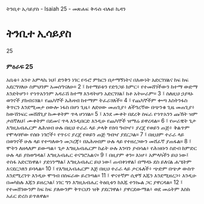 ﻿
 ትንቢተ ኢሳይያስ - Isaiah 25 - መጽሐፍ ቅዱስ ብሉይ ኪዳን
# ትንቢተ ኢሳይያስ
25
### ምዕራፍ 25
አቤቱ፥ አንተ አምላኬ ነህ፤ ድንቅን ነገር የዱሮ ምክርን በታማኝነትና በእውነት አድርገሃልና ከፍ ከፍ አደርግሃለሁ ስምህንም አመሰግናለሁ።
2 ፤ ከተማይቱን የድንጋይ ክምር፥ የተመሸገችውን ከተማ ውድማ እንድትሆን፥ የኀጥአንንም አዳራሽ ከተማ እንዳትሆን አድርገሃል፤ ከቶ አትሠራም።
3 ፤ ስለዚህ ኃያላኑ ወገኖች ያከብሩሃል፥ የጨካኞች አሕዛብ ከተማም ትፈራሃለች።
4 ፤ የጨካኞችም ቍጣ እስትንፋስ ቅጥርን እንደሚመታ ዐውሎ ነፋስ በሆነ ጊዜ፥ ለድሀው መጠጊያ፥ ለችግረኛው በጭንቁ ጊዜ መጠጊያ፥ ከውሽንፍር መሸሸጊያ ከሙቀትም ጥላ ሆነሃል።
5 ፤ እንደ ሙቀት በደረቅ ስፍራ የኀጥአንን ጩኸት ዝም ታሰኛለህ፤ ሙቀትም በደመና ጥላ እንዲበርድ እንዲሁ የጨካኞች ዝማሬ ይዋረዳል።
6 ፤ የሠራዊት ጌታ እግዚአብሔርም ለሕዝብ ሁሉ በዚህ ተራራ ላይ ታላቅ የሰባ ግብዣ፥ ያረጀ የወይን ጠጅ፥ ቅልጥም የሞላባቸው የሰቡ ነገሮች፥ የጥሩና ያረጀ የወይን ጠጅ ግብዣ ያደርጋል።
7 ፤ በዚህም ተራራ ላይ በወገኖች ሁሉ ላይ የተጣለውን መጋረጃ፥ በአሕዛብም ሁሉ ላይ የተዘረጋውን መሸፈኛ ያጠፋል።
8 ፤ ሞትን ለዘላለም ይውጣል፥ ጌታ እግዚአብሔርም ከፊት ሁሉ እንባን ያብሳል፥ የሕዝቡን ስድብ ከምድር ሁሉ ላይ ያስወግዳል፤ እግዚአብሔር ተናግሮአልና።
9 ፤ በዚያም ቀን። እነሆ፥ አምላካችን ይህ ነው፤ ተስፋ አድርገነዋል፥ ያድነንማል፤ እግዚአብሔር ይህ ነው፤ ጠብቀነዋል፤ በማዳኑ ደስ ይለናል ሐሤትም እናደርጋለን ይባላል።
10 ፤ የእግዚአብሔርም እጅ በዚህ ተራራ ላይ ታርፋለች፥ ጭድም በጭቃ ውስጥ እንደሚረገጥ እንዲሁ ሞዓብ በስፍራው ይረገጣል።
11 ፤ ዋናተኛም ሲዋኝ እጁን እንደሚዘረጋ፥ እንዲሁ በመካከሉ እጁን ይዘረጋል፤ ነገር ግን እግዚአብሔር ትዕቢቱን ከእጁ ተንኰል ጋር ያዋርዳል።
12 ፤ የተመሸገውንም ከፍ ከፍ ያለውንም ቅጥርህን ዝቅ ያደርገዋል፥ ያዋርደውማል፥ ወደ መሬትም እስከ አፈር ድረስ ይጥለዋል። 
